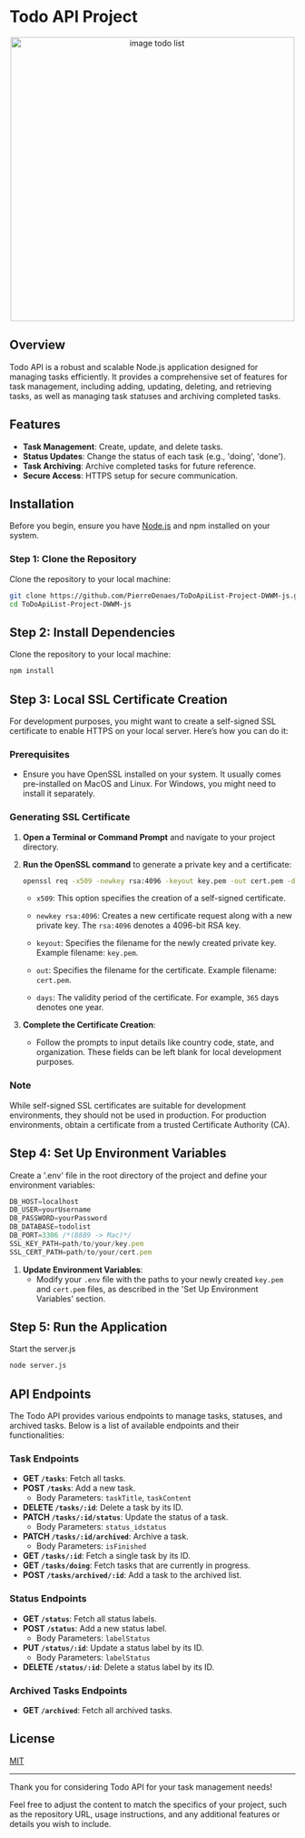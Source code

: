 # Todo API Project

<p align="center">
  <img width="500" height="500" alt="image todo list" src="https://i.postimg.cc/HnxTMRmq/pngwing-com.png">
</p>

## Overview

Todo API is a robust and scalable Node.js application designed for managing tasks efficiently. It provides a comprehensive set of features for task management, including adding, updating, deleting, and retrieving tasks, as well as managing task statuses and archiving completed tasks.

## Features

- **Task Management**: Create, update, and delete tasks.
- **Status Updates**: Change the status of each task (e.g., 'doing', 'done').
- **Task Archiving**: Archive completed tasks for future reference.
- **Secure Access**: HTTPS setup for secure communication.

## Installation

Before you begin, ensure you have [Node.js](https://nodejs.org/en/) and npm installed on your system.

### Step 1: Clone the Repository

Clone the repository to your local machine:

```bash
git clone https://github.com/PierreDenaes/ToDoApiList-Project-DWWM-js.git
cd ToDoApiList-Project-DWWM-js
```

## Step 2: Install Dependencies

Clone the repository to your local machine:

```bash
npm install
```

## Step 3: Local SSL Certificate Creation

For development purposes, you might want to create a self-signed SSL certificate to enable HTTPS on your local server. Here’s how you can do it:

### Prerequisites

- Ensure you have OpenSSL installed on your system. It usually comes pre-installed on MacOS and Linux. For Windows, you might need to install it separately.

### Generating SSL Certificate

1. **Open a Terminal or Command Prompt** and navigate to your project directory.

2. **Run the OpenSSL command** to generate a private key and a certificate:

   ```bash
   openssl req -x509 -newkey rsa:4096 -keyout key.pem -out cert.pem -days 365
   ````

    - `x509`: This option specifies the creation of a self-signed certificate.

    - `newkey rsa:4096`: Creates a new certificate request along with a new private key. The `rsa:4096` denotes a 4096-bit RSA key.

    - `keyout`: Specifies the filename for the newly created private key. Example filename: `key.pem`.

    - `out`: Specifies the filename for the certificate. Example filename: `cert.pem`.

    - `days`: The validity period of the certificate. For example, `365` days denotes one year.

3. **Complete the Certificate Creation**:
   - Follow the prompts to input details like country code, state, and organization. These fields can be left blank for local development purposes.

### Note

While self-signed SSL certificates are suitable for development environments, they should not be used in production. For production environments, obtain a certificate from a trusted Certificate Authority (CA).

## Step 4: Set Up Environment Variables

Create a '.env' file in the root directory of the project and define your environment variables:

```javascript
DB_HOST=localhost
DB_USER=yourUsername
DB_PASSWORD=yourPassword
DB_DATABASE=todolist
DB_PORT=3306 /*(8889 -> Mac)*/
SSL_KEY_PATH=path/to/your/key.pem
SSL_CERT_PATH=path/to/your/cert.pem
```

1. **Update Environment Variables**:
   - Modify your `.env` file with the paths to your newly created `key.pem` and `cert.pem` files, as described in the 'Set Up Environment Variables' section.

## Step 5: Run the Application

Start the server.js

```bash
node server.js
````

## API Endpoints

The Todo API provides various endpoints to manage tasks, statuses, and archived tasks. Below is a list of available endpoints and their functionalities:

### Task Endpoints

- **GET `/tasks`**: Fetch all tasks.
- **POST `/tasks`**: Add a new task.
  - Body Parameters: `taskTitle`, `taskContent`
- **DELETE `/tasks/:id`**: Delete a task by its ID.
- **PATCH `/tasks/:id/status`**: Update the status of a task.
  - Body Parameters: `status_idstatus`
- **PATCH `/tasks/:id/archived`**: Archive a task.
  - Body Parameters: `isFinished`
- **GET `/tasks/:id`**: Fetch a single task by its ID.
- **GET `/tasks/doing`**: Fetch tasks that are currently in progress.
- **POST `/tasks/archived/:id`**: Add a task to the archived list.

### Status Endpoints

- **GET `/status`**: Fetch all status labels.
- **POST `/status`**: Add a new status label.
  - Body Parameters: `labelStatus`
- **PUT `/status/:id`**: Update a status label by its ID.
  - Body Parameters: `labelStatus`
- **DELETE `/status/:id`**: Delete a status label by its ID.

### Archived Tasks Endpoints

- **GET `/archived`**: Fetch all archived tasks.

## License

[MIT](https://opensource.org/licenses/MIT)

---

Thank you for considering Todo API for your task management needs!

Feel free to adjust the content to match the specifics of your project, such as the repository URL, usage instructions, and any additional features or details you wish to include.

